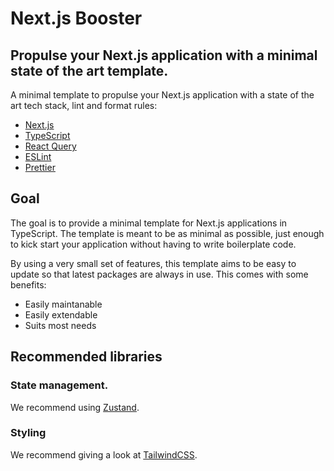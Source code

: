 # Next.js Booster

## Propulse your Next.js application with a minimal state of the art template.

A minimal template to propulse your Next.js application with a state of the art tech stack, lint and format rules:

- [Next.js](https://nextjs.org/)
- [TypeScript](https://www.typescriptlang.org/)
- [React Query](https://tanstack.com/query/v4)
- [ESLint](https://eslint.org/)
- [Prettier](https://prettier.io/)

## Goal

The goal is to provide a minimal template for Next.js applications in TypeScript. The template is meant to be as minimal as possible, just enough to kick start your application without having to write boilerplate code.

By using a very small set of features, this template aims to be easy to update so that latest packages are always in use. This comes with some benefits:

- Easily maintanable
- Easily extendable
- Suits most needs

## Recommended libraries

### State management.

We recommend using [Zustand](https://github.com/pmndrs/zustand).

### Styling

We recommend giving a look at [TailwindCSS](https://tailwindcss.com/).
